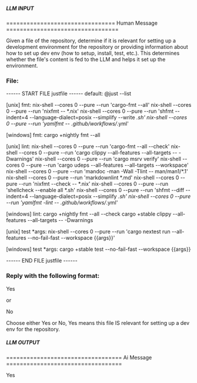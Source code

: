 ##### LLM INPUT #####
================================ Human Message =================================

Given a file of the repository, determine if it is relevant for setting up a development environment for the repository or providing information about how to set up dev env (how to setup, install, test, etc.). This determines whether the file's content is fed to the LLM and helps it set up the environment.

### File:
------ START FILE justfile ------
default:
    @just --list

[unix]
fmt:
    nix-shell --cores 0 --pure --run 'cargo-fmt --all'
    nix-shell --cores 0 --pure --run 'nixfmt -- *.nix'
    nix-shell --cores 0 --pure --run 'shfmt --indent=4 --language-dialect=posix --simplify --write *.sh'
    nix-shell --cores 0 --pure --run 'yamlfmt -- .github/workflows/*.yml'

[windows]
fmt:
    cargo +nightly fmt --all

[unix]
lint:
    nix-shell --cores 0 --pure --run 'cargo-fmt --all --check'
    nix-shell --cores 0 --pure --run 'cargo clippy --all-features --all-targets -- -Dwarnings'
    nix-shell --cores 0 --pure --run 'cargo msrv verify'
    nix-shell --cores 0 --pure --run 'cargo udeps --all-features --all-targets --workspace'
    nix-shell --cores 0 --pure --run 'mandoc -man -Wall -Tlint -- man/man1/*.1'
    nix-shell --cores 0 --pure --run 'markdownlint *.md'
    nix-shell --cores 0 --pure --run 'nixfmt --check -- *.nix'
    nix-shell --cores 0 --pure --run 'shellcheck --enable all *.sh'
    nix-shell --cores 0 --pure --run 'shfmt --diff --indent=4 --language-dialect=posix --simplify *.sh'
    nix-shell --cores 0 --pure --run 'yamlfmt -lint -- .github/workflows/*.yml'

[windows]
lint:
    cargo +nightly fmt --all --check
    cargo +stable clippy --all-features --all-targets -- -Dwarnings

[unix]
test *args:
    nix-shell --cores 0 --pure --run 'cargo nextest run --all-features --no-fail-fast --workspace {{args}}'

[windows]
test *args:
    cargo +stable test --no-fail-fast --workspace {{args}}

------ END FILE justfile ------

### Reply with the following format:

<rel>Yes</rel>

or

<rel>No</rel>

Choose either Yes or No, Yes means this file IS relevant for setting up a dev env for the repository.

##### LLM OUTPUT #####
================================== Ai Message ==================================

<rel>Yes</rel>